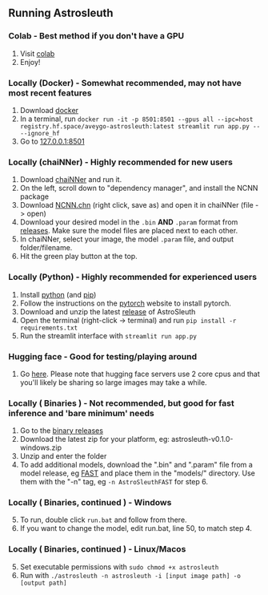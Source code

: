 ## Running Astrosleuth

### Colab - Best method if you don't have a GPU 
1. Visit [colab](https://colab.research.google.com/drive/1LxiNsnokF-6OmICSxWNvTeFEEZvRM2Lp?usp=sharing)
2. Enjoy!

### Locally (Docker) - Somewhat recommended, may not have most recent features
1. Download [docker](https://www.docker.com/products/docker-desktop/)
2. In a terminal, run ```docker run -it -p 8501:8501 --gpus all --ipc=host registry.hf.space/aveygo-astrosleuth:latest streamlit run app.py -- --ignore_hf```
4. Go to [127.0.0.1:8501](http://127.0.0.1:8501)

### Locally (chaiNNer) - Highly recommended for new users
<!--Onnx not recommended as it doesnt play nice with anything other than a CPU or Nvidia GPU-->
1. Download [chaiNNer](https://github.com/chaiNNer-org/chaiNNer) and run it.
2. On the left, scroll down to "dependency manager", and install the NCNN package
3. Download [NCNN.chn](https://raw.githubusercontent.com/Aveygo/AstroSleuth/master/chainner/NCNN.chn) (right click, save as) and open it in chaiNNer (file -> open)
4. Download your desired model in the ```.bin``` **AND** ```.param``` format from [releases](https://github.com/Aveygo/AstroSleuth/releases). Make sure the model files are placed next to each other. 
5. In chaiNNer, select your image, the model ```.param``` file, and output folder/filename.
6. Hit the green play button at the top.

### Locally (Python) - Highly recommended for experienced users
1. Install [python](https://www.python.org/downloads/) (and [pip](https://phoenixnap.com/kb/install-pip-windows))
2. Follow the instructions on the [pytorch](https://pytorch.org/get-started/locally/) website to install pytorch.
3. Download and unzip the latest [release](https://github.com/Aveygo/AstroSleuth/archive/refs/heads/master.zip) of AstroSleuth
4. Open the terminal (right-click -> terminal) and run ```pip install -r requirements.txt```
5. Run the streamlit interface with ```streamlit run app.py```

### Hugging face - Good for testing/playing around
1. Go [here](https://huggingface.co/spaces/Aveygo/AstroSleuth). Please note that hugging face servers use 2 core cpus and that you'll likely be sharing so large images may take a while.

### Locally ( Binaries ) - Not recommended, but good for fast inference and 'bare minimum' needs
1. Go to the [binary releases](https://github.com/Aveygo/AstroSleuth/releases/tag/v0.1.0) 
2. Download the latest zip for your platform, eg: astrosleuth-v0.1.0-windows.zip
3. Unzip and enter the folder
4. To add additional models, download the ".bin" and ".param" file from a model release, eg [FAST](https://github.com/Aveygo/AstroSleuth/releases/tag/FAST)  and place them in the "models/" directory. Use them with the "-n" tag, eg ```-n AstroSleuthFAST``` for step 6.

### Locally ( Binaries, continued ) - Windows
5. To run, double click ```run.bat``` and follow from there.
6. If you want to change the model, edit run.bat, line 50, to match step 4.

### Locally ( Binaries, continued ) - Linux/Macos
5. Set executable permissions with ```sudo chmod +x astrosleuth```
6. Run with ```./astrosleuth -n astrosleuth -i [input image path] -o [output path]```
